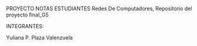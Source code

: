 PROYECTO NOTAS ESTUDIANTES
Redes De Computadores,
Repositorio del proyecto final_G5

INTEGRANTES:

Yuliana P. Plaza Valenzuela
